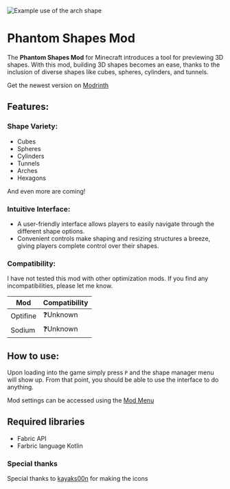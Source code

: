![Example use of the arch shape](https://cdn.modrinth.com/data/TLvlCunx/images/7b9255599d3f41dd747e69b3d77f945b676aba54.png)

# Phantom Shapes Mod

The **Phantom Shapes Mod** for Minecraft introduces a tool for previewing 3D shapes.
With this mod, building 3D shapes
becomes an ease, thanks to the inclusion of diverse shapes like cubes, spheres, cylinders, and tunnels.

Get the newest version on [Modrinth](https://modrinth.com/mod/phantomshapes)

## Features:

### Shape Variety:

- Cubes
- Spheres
- Cylinders
- Tunnels
- Arches
- Hexagons

And even more are coming!

### Intuitive Interface:

- A user-friendly interface allows players to easily navigate through the different shape options.
- Convenient controls make shaping and resizing structures a breeze, giving players complete control over their shapes.

### Compatibility:

I have not tested this mod with other optimization mods. If you find any incompatibilities, please let me know.

| Mod      | Compatibility |
|----------|---------------|
| Optifine | ❓Unknown      |
| Sodium   | ❓Unknown      |

## How to use:

Upon loading into the game simply press `P` and the shape manager menu will show up.
From that point, you should be able to use the interface to do anything.

Mod settings can be accessed using the [Mod Menu](https://modrinth.com/mod/modmenu)

## Required libraries

- Fabric API
- Farbric language Kotlin

### Special thanks

Special thanks to [kayaks00n](https://www.tumblr.com/kayaks00n) for making the icons